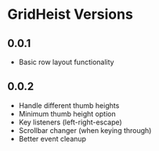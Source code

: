 
GridHeist Versions
====================

0.0.1
------------

* Basic row layout functionality

0.0.2
------------

* Handle different thumb heights
* Minimum thumb height option
* Key listeners (left-right-escape)
* Scrollbar changer (when keying through)
* Better event cleanup
